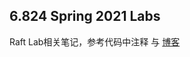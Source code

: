 ## 6.824 Spring 2021 Labs

Raft Lab相关笔记，参考代码中注释 与 [博客](https://frankma.netlify.app/posts/database/raft-lab/)
